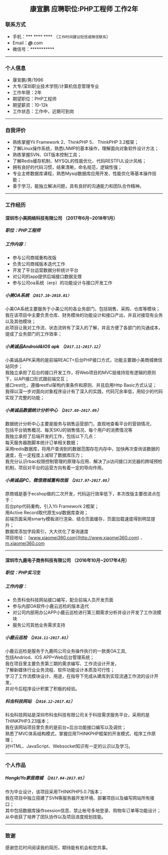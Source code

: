 ## <center><strong>康宣鹏 应聘职位:PHP工程师 工作2年</strong></center>
### 联系方式
- 手机：*** **** **** （```工作时间建议短信或微信联系```）
- Email：***@***.com
- 微信号：***********

---

### 个人信息
- 康宣鹏/男/1996
- 大专/深圳职业技术学院/计算机信息管理专业
- 工作年限：2年
- 期望职位：PHP工程师
- 期望薪资：10-12k
- 工作状态：工作中，近期可到岗

---

### 自我评价
- 熟练掌握Yii Framework 2、ThinkPHP 5、 ThinkPHP 3.2框架；
- 了解Linux操作系统，熟悉LNMP的基本操作，理解面向对象软件设计方法；
- 熟练掌握SVN、GIT版本控制工具；
- 了解Redis缓存机制、MYSQL的性能优化、代码RESTFUL设计风格；
- 拥有良好的代码习惯，结果清晰，命名规范，逻辑性强；
- 专业主修数据库课程，熟悉Mysql数据库应用开发、性能优化等基本操作技能；
- 善于学习，能独立解决问题，具有良好的沟通能力和团队合作精神。

---

### 工作经历
#### 深圳市小美网络科技有限公司 （2017年6月~2018年1月）
##### 职位：PHP工程师
##### 工作内容：
- 参与公司商城重构改版
- 负责公司商城版本迭代工作
- 开发了平台运营数据分析统计平台
- 对公司的app提供后端接口数据支撑
- 参与公司oa系统（erp）的功能设计与接口开发工作
##### 小美OA系统 ```（2017.10-2018.01）```
小美OA系统主要服务于小美公司的各业务部门，包括销售、采购、仓库等模块；  
我在该项目中主要负责仓库、财务模块的功能设计和接口产出，并且对接现有业务以及其他模块；  
此项目让我对工作流、状态流转有了深入的了解，并且方便了各部门的沟通成本，提成了业务部门的工作效率；  
##### 小美诚品Android&IOS apk  （```2017.11-2017.12```）
小美诚品APK采用的是前端REACT+后台PHP接口方式，功能主要跟小美商城微信站同步；  
我独立承担了后台的接口开发工作，将Web项目的MVC层维持现有逻辑的原则下，以API接口形式跟前端交互；  
接口rest化，遵循restful架构约束条件和原则、并且启用Http Basic方式认证；  
我得以深一步对面向对象程序设计有了深入的实践，代码冗余率低，用较少的代码实现了完整的功能；  
##### 小美诚品数据统计分析中心 （```2017.08-2017.09```）
数据统计分析中心主要是服务与销售运营部门，直观地查看平台的营销情况，  
包括平台销售概况、每天SKU的销售情况、每个用户的消费情况等  
我独立承担了后端开发的工作，包括以下几点：  
每天服务器跑脚本统计订单相关数据；  
采用redis数据库，将用户查询到的数据范围存在内存中，加快再次查询该数据的速度，在一定程度上减轻了数据库压力；  
我充分认识rbac权限控制管理的原理与应用、解决了js访问接口浏览器的跨域预检机制，项目对平台的运营方向有着一定的导向作用。
##### 小美诚品PC、微信商城重构改版 （```2017.07-2017.08```）
原商城是基于ecshop做的二次开发，代码运行效率低下，本次改版主要改进点在于：  
后台php代码重构，引入Yii Framework 2框架；  
用Active Record取代原生sql数据库查询；  
前端页面采用smarty模板进行渲染、结合页面缓存，页面加载速度得到明显提升；  
数据库添加字段索引，大大优化了查询速度  
项目地址： [www.xiaomei360.com](http://www.xiaomei360.com) 、 [m.xiaomei360.com](http://m.xiaomei360.com)

---

#### 深圳市九鹿电子商务科技有限公司 （2016年10月~2017年4月）
##### 职位：PHP实习生
##### 工作内容：
- 负责科虫科技网站接口编写，配合前端人员开发页面
- 参与内部OA软件小鹿云巡检的版本迭代
- 对公司内部用办公APP小鹿云巡检进行第三期需求分析并设计开发了工作流模块
- 服务公司其他业务需求支持
##### 小鹿云巡检 （```2016.11-2017.03```）
小鹿云巡检是服务于九鹿鸣公司业务操作执行的一款类OA工具,  
包括Andriod、IOS APP+Web后台管理系统；  
我在项目里主要负责第三期的需求编写、工作流设计开发，  
了解新媒体行业业务流程、软件功能设计本质及可行性；  
学习了工作流模块设计、用途，在指导下完成从建库到实现流通工作流的设计开发，  
并对今后程序设计积累了积极的经验。
##### 科虫科技网站 （```2016.12-2017.02```）
科虫科技网站是深圳市科虫科技有限公司关于科技需求服务平台，采用的是THINKPHP3.23版本；  
我在该网站项目里负责的是前台+后台功能接口编写以及调优；  
熟悉了MVC体系结构模式，掌握应用THINKPHP框架的开发模式、程序工作原理；  
对HTML、JavaScript、Websocket知识有一定的认识以及学习。

---

### 个人作品
##### HongkiYo家居商城  （```2017.04-2017.05```）
作为毕业设计，该项目采用THINKPHP5.0.7版本；  
我在项目中独立搭建了SVN等服务器开发环境、部署项目以及编写网站所有接口；  
其中包括数据库操作session信息、禁止帐号多地登录、购物车订单等功能设计；  
从中收获了培养了团队协作以及项目进度规划技能。  

---

### 致谢
感谢您花时间阅读我的简历，期待能有机会和您共事。
